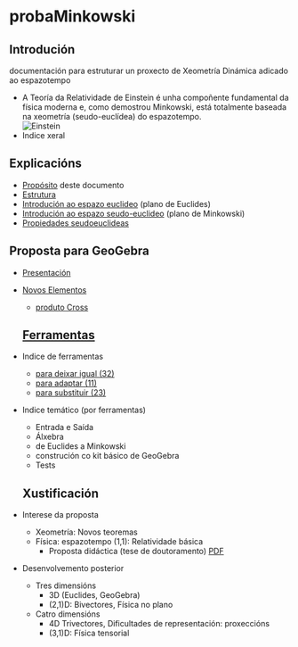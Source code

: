 # probaMinkowski
## Introdución
documentación para estruturar un proxecto de Xeometría Dinámica adicado ao espazotempo
   * A Teoría da Relatividade de Einstein é unha compoñente fundamental da física moderna e, como demostrou Minkowski, está totalmente baseada na xeometría (seudo-euclídea) do espazotempo. <br>
![Einstein](https://upload.wikimedia.org/wikipedia/commons/thumb/3/3e/Einstein_1921_by_F_Schmutzer_-_restoration.jpg/220px-Einstein_1921_by_F_Schmutzer_-_restoration.jpg "O amigo Einstein")
* Indice xeral

## Explicacións
* [Propósito](Explicacions/Proposito.md) deste documento
* [Estrutura](Explicacions/Estrutura.md)
* [Introdución ao espazo euclideo](Explicacions/IntroducionEspazoEuclideo.md) (plano de Euclides)
* [Introdución ao espazo seudo-euclideo](Explicacions/IntroduccEspazoMinkowski.md) (plano de Minkowski)
* [Propiedades seudoeuclideas](Explicacions/propiedadesSeudoeuclideas.md)

## Proposta para GeoGebra
* [Presentación](Explicacions/propostaGeoGebra.md)
* [Novos Elementos](Explicacions/novosElementos.md)
  * [produto Cross](Explicacions/CrossProduct.md)
  
  ## [Ferramentas](../documents/GeoGebra/GeoGebraTools.md)
* Indice de ferramentas
  * [para deixar igual (32)](Ferramentas/FerramentasIguais.md)
  * [para adaptar (11)](Ferramentas/FerramentasAdaptadas.md)
  * [para substituir (23)](Ferramentas/IndiceFerramentasMink.md)
* Indice temático (por ferramentas) 
  * Entrada  e Saída
  * Álxebra
  * de Euclides a Minkowski
  * construción co kit básico de GeoGebra
  * Tests
  
  ## Xustificación
 * Interese da proposta
   * Xeometría: Novos teoremas 
   * Física: espazotempo (1,1): Relatividade básica
     * Proposta didáctica (tese de doutoramento) [PDF](https://github.com/probaxeoxebra/probaMinkoski/blob/master/documents/Tese/DidacticaRelatividade_TeseXP.pdf)
* Desenvolvemento posterior
   * Tres dimensións
     * 3D (Euclides, GeoGebra)
     * (2,1)D: Bivectores, Física no plano
   * Catro dimensións
     * 4D Trivectores, Dificultades de representación: proxeccións
     * (3,1)D: Física tensorial
